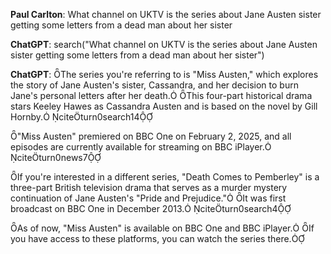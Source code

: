**Paul Carlton**: What channel on UKTV is the series about Jane Austen sister getting some letters from a dead man about her sister

**ChatGPT**: search("What channel on UKTV is the series about Jane Austen sister getting some letters from a dead man about her sister")

**ChatGPT**: The series you're referring to is "Miss Austen," which explores the story of Jane Austen's sister, Cassandra, and her decision to burn Jane's personal letters after her death. This four-part historical drama stars Keeley Hawes as Cassandra Austen and is based on the novel by Gill Hornby. citeturn0search14

"Miss Austen" premiered on BBC One on February 2, 2025, and all episodes are currently available for streaming on BBC iPlayer. citeturn0news7

If you're interested in a different series, "Death Comes to Pemberley" is a three-part British television drama that serves as a murder mystery continuation of Jane Austen's "Pride and Prejudice." It was first broadcast on BBC One in December 2013. citeturn0search4

As of now, "Miss Austen" is available on BBC One and BBC iPlayer. If you have access to these platforms, you can watch the series there. 

